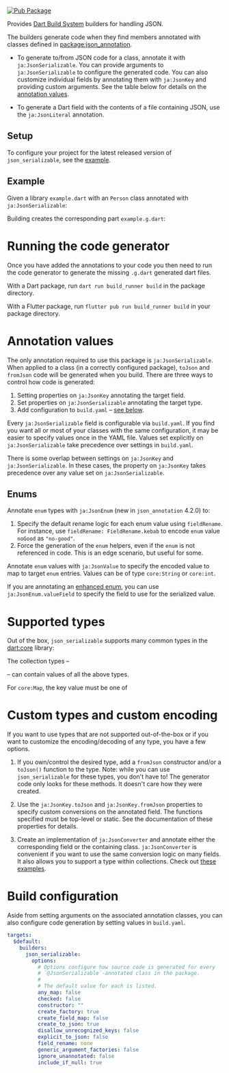 [![Pub Package](https://img.shields.io/pub/v/json_serializable.svg)](https://pub.dev/packages/json_serializable)

Provides [Dart Build System] builders for handling JSON.

The builders generate code when they find members annotated with classes defined
in [package:json_annotation].

- To generate to/from JSON code for a class, annotate it with
  `ja:JsonSerializable`. You can provide arguments to `ja:JsonSerializable` to
  configure the generated code. You can also customize individual fields by
  annotating them with `ja:JsonKey` and providing custom arguments. See the
  table below for details on the [annotation values](#annotation-values).

- To generate a Dart field with the contents of a file containing JSON, use the
  `ja:JsonLiteral` annotation.

## Setup

To configure your project for the latest released version of
`json_serializable`, see the [example].

## Example

Given a library `example.dart` with an `Person` class annotated with
`ja:JsonSerializable`:

<!-- REPLACE example/example.dart -->

Building creates the corresponding part `example.g.dart`:

<!-- REPLACE example/example.g.dart -->

# Running the code generator

Once you have added the annotations to your code you then need to run the code
generator to generate the missing `.g.dart` generated dart files.

With a Dart package, run `dart run build_runner build` in the package directory.

With a Flutter package, run `flutter pub run build_runner build` in your package
directory.

# Annotation values

The only annotation required to use this package is `ja:JsonSerializable`. When
applied to a class (in a correctly configured package), `toJson` and `fromJson`
code will be generated when you build. There are three ways to control how code
is generated:

1. Setting properties on `ja:JsonKey` annotating the target field.
1. Set properties on `ja:JsonSerializable` annotating the target type.
1. Add configuration to `build.yaml` – [see below](#build-configuration).

Every `ja:JsonSerializable` field is configurable via `build.yaml`. If you find
you want all or most of your classes with the same configuration, it may be
easier to specify values once in the YAML file. Values set explicitly on
`ja:JsonSerializable` take precedence over settings in `build.yaml`.

There is some overlap between settings on `ja:JsonKey` and
`ja:JsonSerializable`. In these cases, the property on `ja:JsonKey` takes
precedence over any value set on `ja:JsonSerializable`.

<!-- TODO: add an example! -->

## Enums

Annotate `enum` types with `ja:JsonEnum` (new in `json_annotation` 4.2.0) to:

1. Specify the default rename logic for each enum value using `fieldRename`. For
   instance, use `fieldRename: FieldRename.kebab` to encode `enum` value
   `noGood` as `"no-good"`.
1. Force the generation of the `enum` helpers, even if the `enum` is not
   referenced in code. This is an edge scenario, but useful for some.

Annotate `enum` values with `ja:JsonValue` to specify the encoded value to map
to target `enum` entries. Values can be of type `core:String` or `core:int`.

<!-- REPLACE tool/readme/readme_examples.dart-simple_example -->

If you are annotating an
[enhanced enum](https://dart.dev/guides/language/language-tour#declaring-enhanced-enums),
you can use `ja:JsonEnum.valueField` to specify the field to use for the
serialized value.

<!-- REPLACE tool/readme/readme_examples.dart-enhanced_example -->

# Supported types

Out of the box, `json_serializable` supports many common types in the
[dart:core](https://api.dart.dev/stable/dart-core/dart-core-library.html)
library: 
<!-- REPLACE supported_types -->

The collection types –
<!-- REPLACE collection_types -->
– can contain values of all the above types.

For `core:Map`, the key value must be one of
<!-- REPLACE map_key_types -->

# Custom types and custom encoding

If you want to use types that are not supported out-of-the-box or if you want to
customize the encoding/decoding of any type, you have a few options.

1. If you own/control the desired type, add a `fromJson` constructor and/or a
   `toJson()` function to the type. Note: while you can use `json_serializable`
   for these types, you don't have to! The generator code only looks for these
   methods. It doesn't care how they were created.

    <!-- REPLACE tool/readme/readme_examples.dart-to_from -->

1. Use the `ja:JsonKey.toJson` and `ja:JsonKey.fromJson` properties to specify
   custom conversions on the annotated field. The functions specified must be
   top-level or static. See the documentation of these properties for details.

    <!-- REPLACE tool/readme/readme_examples.dart-json_key -->

1. Create an implementation of `ja:JsonConverter` and annotate either the
   corresponding field or the containing class. `ja:JsonConverter` is convenient
   if you want to use the same conversion logic on many fields. It also allows
   you to support a type within collections. Check out
   [these examples](https://github.com/google/json_serializable.dart/blob/master/example/lib/json_converter_example.dart).

    <!-- REPLACE tool/readme/readme_examples.dart-json_converter -->

# Build configuration

Aside from setting arguments on the associated annotation classes, you can also
configure code generation by setting values in `build.yaml`.

```yaml
targets:
  $default:
    builders:
      json_serializable:
        options:
          # Options configure how source code is generated for every
          # `@JsonSerializable`-annotated class in the package.
          #
          # The default value for each is listed.
          any_map: false
          checked: false
          constructor: ""
          create_factory: true
          create_field_map: false
          create_to_json: true
          disallow_unrecognized_keys: false
          explicit_to_json: false
          field_rename: none
          generic_argument_factories: false
          ignore_unannotated: false
          include_if_null: true
```

[example]: https://github.com/google/json_serializable.dart/tree/master/example
[dart build system]: https://github.com/dart-lang/build
[package:json_annotation]: https://pub.dev/packages/json_annotation
